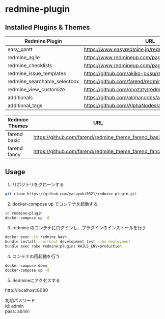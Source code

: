 # redmine-plugin

## Installed Plugins & Themes

| Redmine Plugin | URL |
|--- |--- |
| easy_gantt | https://www.easyredmine.jp/redmine-gantt-plugin |
| redmine_agile | https://www.redmineup.com/pages/ja/plugins/agile |
| redmine_checklists | https://www.redmineup.com/pages/plugins/checklists |
| redmine_issue_templates | https://github.com/akiko-pusu/redmine_issue_templates |
| redmine_searchable_selectbox | https://github.com/farend/redmine_searchable_selectbox |
| redmine_view_customize | https://github.com/onozaty/redmine-view-customize |
| additionals | https://github.com/alphanodes/additionals |
| additional_tags | https://github.com/AlphaNodes/additional_tags |

| Redmine Themes | URL |
|--- |--- |
| farend basic | https://github.com/farend/redmine_theme_farend_basic|
| farend fancy | https://github.com/farend/redmine_theme_farend_fancy|

## Usage

1. リポジトリをクローンする

```sh
git clone https://github.com/yasuyuki0321/redmine-plugin.git
```

2. docker-compose up でコンテナを起動する

```sh
cd redmine-plugin
docker-compose up -d
```

3. redmine のコンテナにログインし、プラグインのインストールを行う

```sh
docker exec -it redmine bash
bundle install --without development test --no-deployment
bundle exec rake redmine:plugins RAILS_ENV=production
```

4. コンテナの再起動を行う

```sh
docker-compose down
docker-compose up -d
```

5. Redmineにアクセスする

http://localhost:8080

初期パスワード  
id: admin  
pass: admin
